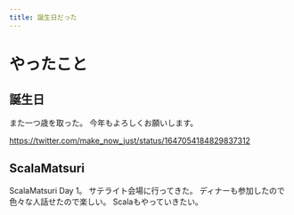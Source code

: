 ```yaml
---
title: 誕生日だった
---
```


# やったこと

## 誕生日

また一つ歳を取った。
今年もよろしくお願いします。

<https://twitter.com/make_now_just/status/1647054184829837312>

## ScalaMatsuri

ScalaMatsuri Day 1。
サテライト会場に行ってきた。
ディナーも参加したので色々な人話せたので楽しい。
Scalaもやっていきたい。
